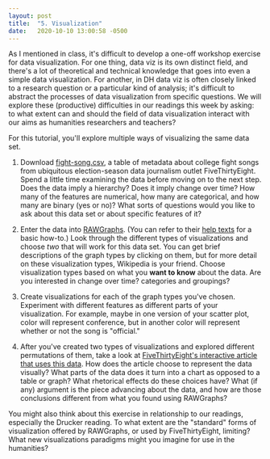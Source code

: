 ```yaml
---
layout: post
title:  "5. Visualization"
date:   2020-10-10 13:00:58 -0500
---
```


As I mentioned in class, it's difficult to develop a one-off workshop exercise for data visualization. For one thing, data viz is its own distinct field, and there's a lot of theoretical and technical knowledge that goes into even a simple data visualization. For another, in DH data viz is often closely linked to a research question or a particular kind of analysis; it's difficult to abstract the processes of data visualization from specific questions. We will explore these (productive) difficulties in our readings this week by asking: to what extent can and should the field of data visualization interact with our aims as humanities researchers and teachers?

For this tutorial, you'll explore multiple ways of visualizing the same data set.

1. Download [fight-song.csv](https://github.com/fivethirtyeight/data/blob/master/fight-songs/fight-songs.csv), a table of metadata about college fight songs from ubiquitous election-season data journalism outlet FiveThirtyEight. Spend a little time examining the data before moving on to the next step. Does the data imply a hierarchy? Does it imply change over time? How many of the features are numerical, how many are categorical, and how many are binary (yes or no)? What sorts of questions would you like to ask about this data set or about specific features of it?

2. Enter the data into [RAWGraphs](https://app.rawgraphs.io/). (You can refer to their [help texts](https://rawgraphs.io/) for a basic how-to.) Look through the different types of visualizations and choose *two* that will work for this data set. You can get brief descriptions of the graph types by clicking on them, but for more detail on these visualization types, Wikipedia is your friend. Choose visualization types based on what you **want to know** about the data. Are you interested in change over time? categories and groupings?

3. Create visualizations for each of the graph types you've chosen. Experiment with different features as different parts of your visualization. For example, maybe in one version of your scatter plot, color will represent conference, but in another color will represent whether or not the song is "official."

4. After you've created two types of visualizations and explored different permutations of them, take a look at [FiveThirtyEight's interactive article that uses this data](https://projects.fivethirtyeight.com/college-fight-song-lyrics/). How does the article choose to represent the data visually? What parts of the data does it turn into a chart as opposed to a table or graph? What rhetorical effects do these choices have? What (if any) argument is the piece advancing about the data, and how are those conclusions different from what you found using RAWGraphs?

You might also think about this exercise in relationship to our readings, especially the Drucker reading. To what extent are the "standard" forms of visualization offered by RAWGraphs, or used by FiveThirtyEight, limiting? What new visualizations paradigms might you imagine for use in the humanities?
